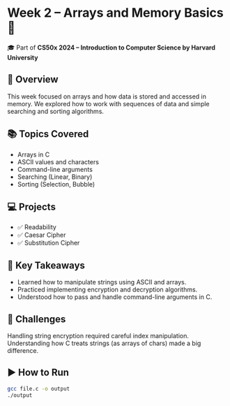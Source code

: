 # Week 2 – Arrays and Memory Basics 🧮

🎓 Part of **CS50x 2024 – Introduction to Computer Science by Harvard University**

## 📘 Overview
This week focused on arrays and how data is stored and accessed in memory. We explored how to work with sequences of data and simple searching and sorting algorithms.

## 📚 Topics Covered
- Arrays in C
- ASCII values and characters
- Command-line arguments
- Searching (Linear, Binary)
- Sorting (Selection, Bubble)

## 💻 Projects
- ✅ Readability
- ✅ Caesar Cipher
- ✅ Substitution Cipher

## 🚀 Key Takeaways
- Learned how to manipulate strings using ASCII and arrays.
- Practiced implementing encryption and decryption algorithms.
- Understood how to pass and handle command-line arguments in C.

## 🧠 Challenges
Handling string encryption required careful index manipulation. Understanding how C treats strings (as arrays of chars) made a big difference.

## ▶️ How to Run
```bash
gcc file.c -o output
./output
